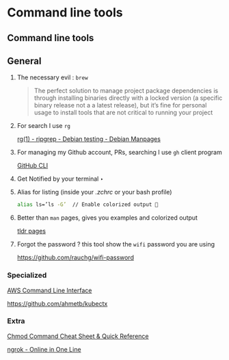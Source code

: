 # Command line tools

## Command line tools

## General

1.  The necessary evil : `brew`

    > The perfect solution to manage project package dependencies is through installing binaries directly with a locked version (a specific binary release not a a latest release), but it’s fine for personal usage to install tools that are not critical to running your project
2.  For search I use `rg`

    [rg(1) - ripgrep - Debian testing - Debian Manpages](https://manpages.debian.org/testing/ripgrep/rg.1.en.html)
3.  For managing my Github account, PRs, searching I use `gh` client program

    [GitHub CLI](https://cli.github.com/)
4. Get Notified by your terminal ‣
5.  Alias for listing (inside your _.zchrc_ or your bash profile)

    ```bash
    alias ls=’ls -G’  // Enable colorized output 🎨
    ```
6.  Better than `man` pages, gives you examples and colorized output

    [tldr pages](https://tldr.sh/)
7.  Forgot the password ? this tool show the `wifi` password you are using

    https://github.com/rauchg/wifi-password

### Specialized

[AWS Command Line Interface](https://aws.amazon.com/cli/)

https://github.com/ahmetb/kubectx

### Extra

[Chmod Command Cheat Sheet & Quick Reference](https://quickref.me/chmod)

[ngrok - Online in One Line](https://ngrok.com/)
